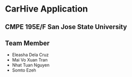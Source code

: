 # CarHive Application

## CMPE 195E/F San Jose State University

## Team Member

- Eleasha Dela Cruz
- Mai Vo Xuan Tran
- Nhat Tuan Nguyen
- Somto Ezeh
